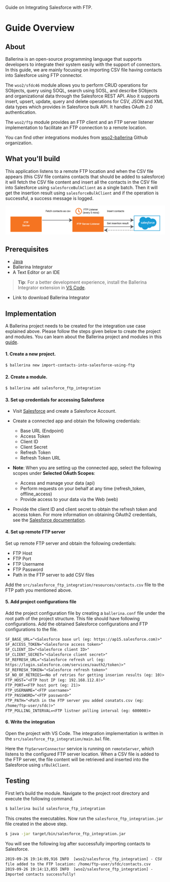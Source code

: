 Guide on Integrating Salesforce with FTP.

# Guide Overview

## About

Ballerina is an open-source programming language that supports developers to integrate their system easily with the
support of connectors. In this guide, we are mainly focusing on importing CSV file having contacts into Salesforce
using FTP connector.

The `wso2/sfdc46` module allows you to perform CRUD operations for SObjects, query using SOQL, search using SOSL, and
describe SObjects and organizational data through the Salesforce REST API. Also it supports insert, upsert, update,
query and delete operations for CSV, JSON and XML data types which provides in Salesforce bulk API. It handles OAuth
2.0 authentication.

The `wso2/ftp` module provides an FTP client and an FTP server listener implementation to facilitate an FTP connection
to a remote location.

You can find other integrations modules from [wso2-ballerina](https://github.com/wso2-ballerina) Github organization.

## What you'll build

This application listens to a remote FTP location and when the CSV file appears (this CSV file contains contacts that
should be added to salesforce) it will fetch the CSV file content and insert all the contacts in the CSV file into
Salesforce using `salesforceBulkClient` as a single batch. Then it will get the insertion result using
`salesforceBulkClient` and if the operation is successful, a success message is logged.

![import contacts to sfdc using ftp](resources/import-contacts-into-salesforce-using-ftp.jpg)

## Prerequisites

- [Java](https://www.oracle.com/technetwork/java/index.html)
- Ballerina Integrator
- A Text Editor or an IDE
> **Tip**: For a better development experience, install the Ballerina Integrator extension in [VS Code](https://code.visualstudio.com).
- Link to download Ballerina Integrator

## Implementation

A Ballerina project needs to be created for the integration use case explained above. Please follow the steps given
below to create the project and modules. You can learn about the Ballerina project and modules in this
[guide](https://ei.docs.wso2.com/en/latest/ballerina-integrator/develop/using-modules/#creating-a-project).

#### 1. Create a new project.

```bash
$ ballerina new import-contacts-into-salesforce-using-ftp
```

#### 2. Create a module.

```bash
$ ballerina add salesforce_ftp_integration
```

#### 3. Set up credentials for accessing Salesforce

- Visit [Salesforce](https://www.salesforce.com) and create a Salesforce Account.

- Create a connected app and obtain the following credentials:
    - Base URL (Endpoint)
    - Access Token
    - Client ID
    - Client Secret
    - Refresh Token
    - Refresh Token URL

- **Note**: When you are setting up the connected app, select the following scopes under **Selected OAuth Scopes**:
    - Access and manage your data (api)
    - Perform requests on your behalf at any time (refresh_token, offline_access)
    - Provide access to your data via the Web (web)

- Provide the client ID and client secret to obtain the refresh token and access token. For more information on
obtaining OAuth2 credentials, see the
[Salesforce documentation](https://help.salesforce.com/articleView?id=remoteaccess_authenticate_overview.htm).

#### 4. Set up remote FTP server

Set up remote FTP server and obtain the following credentials:

- FTP Host
- FTP Port
- FTP Username
- FTP Password
- Path in the FTP server to add CSV files

Add the `src/salesforce_ftp_integration/resources/contacts.csv` file to the FTP path you mentioned above.

#### 5. Add project configurations file

Add the project configuration file by creating a `ballerina.conf` file under the root path of the project structure.
This file should have following configurations. Add the obtained Salesforce configurations and FTP configurations
to the file.

```
SF_BASE_URL="<Salesforce base url (eg: https://ap15.salesforce.com)>"
SF_ACCESS_TOKEN="<Salesforce access token>"
SF_CLIENT_ID="<Salesforce client ID>"
SF_CLIENT_SECRET="<Salesforce client secret>"
SF_REFRESH_URL="<Salesforce refresh url (eg: https://login.salesforce.com/services/oauth2/token)>"
SF_REFRESH_TOKEN="<Salesforce refresh token>"
SF_NO_OF_RETRIES=<No of retries for getting inserion results (eg: 10)>
FTP_HOST="<FTP host IP (eg: 192.168.112.8)>"
FTP_PORT=<FTP host port (eg: 21)>
FTP_USERNAME="<FTP username>"
FTP_PASSWORD="<FTP password>"
FTP_PATH="<Path in the FTP server you added conatats.csv (eg: /home/ftp-user/sfdc)>"
FTP_POLLING_INTERVAL=<FTP listner polling interval (eg: 600000)>
```

#### 6. Write the integration

Open the project with VS Code. The integration implementation is written in the `src/salesforce_ftp_integration/main.bal` file.

Here the `ftpServerConnector` service is running on `remoteServer`, which listens to the configured FTP server
location. When a CSV file is added to the FTP server, the file content will be retrieved and inserted into the
Salesforce using `sfBulkClient`.

## Testing

First let’s build the module. Navigate to the project root directory and execute the following command.

```bash
$ ballerina build salesforce_ftp_integration
```

This creates the executables. Now run the `salesforce_ftp_integration.jar` file created in the above step.

```bash
$ java -jar target/bin/salesforce_ftp_integration.jar
```

You will see the following log after successfully importing contacts to Salesforce.

```
2019-09-26 19:14:09,916 INFO  [wso2/salesforce_ftp_integration] - CSV file added to the FTP location: /home/ftp-user/sfdc/contacts.csv
2019-09-26 19:14:13,855 INFO  [wso2/salesforce_ftp_integration] - Imported contacts successfully!
```
